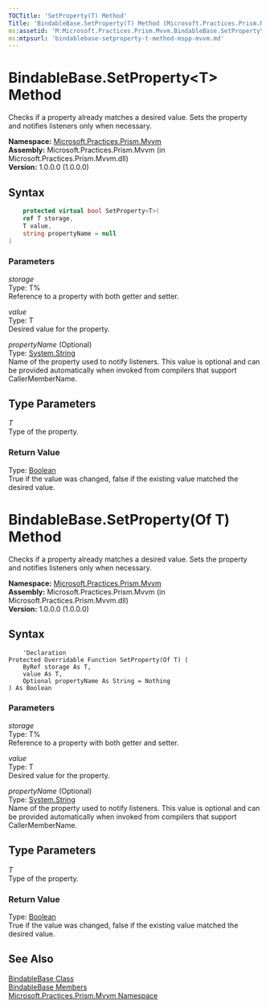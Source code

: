 ```yaml
---
TOCTitle: 'SetProperty(T) Method'
Title: 'BindableBase.SetProperty(T) Method (Microsoft.Practices.Prism.Mvvm)'
ms:assetid: 'M:Microsoft.Practices.Prism.Mvvm.BindableBase.SetProperty\`\`1(\`\`0@,\`\`0,System.String)'
ms:mtpsurl: 'bindablebase-setproperty-t-method-mspp-mvvm.md'
---
```


# BindableBase.SetProperty&lt;T&gt; Method

Checks if a property already matches a desired value. Sets the property and notifies listeners only when necessary.

**Namespace:** [Microsoft.Practices.Prism.Mvvm](/patterns-practices/reference/mspp-mvvm-namespace)<br/>
**Assembly:** Microsoft.Practices.Prism.Mvvm (in Microsoft.Practices.Prism.Mvvm.dll)<br/>
**Version:** 1.0.0.0 (1.0.0.0)

## Syntax

```C#
    protected virtual bool SetProperty<T>(
	ref T storage,
	T value,
	string propertyName = null
)
```
### Parameters

*storage*<br/>
Type: T%<br/>
Reference to a property with both getter and setter.

*value*<br/>
Type: T<br/>
Desired value for the property.

*propertyName* (Optional)<br/>
Type: [System.String](http://msdn.microsoft.com/en-us/library/s1wwdcbf)<br/>
Name of the property used to notify listeners. This value is optional and can be provided automatically when invoked from compilers that support CallerMemberName.

## Type Parameters

*T*<br/>
Type of the property.

### Return Value

Type: [Boolean](http://msdn.microsoft.com/en-us/library/a28wyd50)<br/>
True if the value was changed, false if the existing value matched the desired value.


# BindableBase.SetProperty(Of T) Method

Checks if a property already matches a desired value. Sets the property and notifies listeners only when necessary.

**Namespace:** [Microsoft.Practices.Prism.Mvvm](/patterns-practices/reference/mspp-mvvm-namespace)<br/>
**Assembly:** Microsoft.Practices.Prism.Mvvm (in Microsoft.Practices.Prism.Mvvm.dll)<br/>
**Version:** 1.0.0.0 (1.0.0.0)

## Syntax

```VB
    'Declaration
Protected Overridable Function SetProperty(Of T) ( 
	ByRef storage As T,
	value As T,
	Optional propertyName As String = Nothing
) As Boolean
```
### Parameters

*storage*<br/>
Type: T%<br/>
Reference to a property with both getter and setter.

*value*<br/>
Type: T<br/>
Desired value for the property.

*propertyName* (Optional)<br/>
Type: [System.String](http://msdn.microsoft.com/en-us/library/s1wwdcbf)<br/>
Name of the property used to notify listeners. This value is optional and can be provided automatically when invoked from compilers that support CallerMemberName.

## Type Parameters

*T*<br/>
Type of the property.

### Return Value

Type: [Boolean](http://msdn.microsoft.com/en-us/library/a28wyd50)<br/>
True if the value was changed, false if the existing value matched the desired value.

## See Also

[BindableBase Class](/patterns-practices/reference/bindablebase-class-mspp-mvvm)<br/>
[BindableBase Members](/patterns-practices/reference/bindablebase-members-mspp-mvvm)<br/>
[Microsoft.Practices.Prism.Mvvm Namespace](/patterns-practices/reference/mspp-mvvm-namespace)